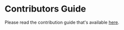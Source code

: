 # Contributors Guide

Please read the contribution guide that's available [here](https://telegram-bot-sdk.readme.io/docs/contributing).

